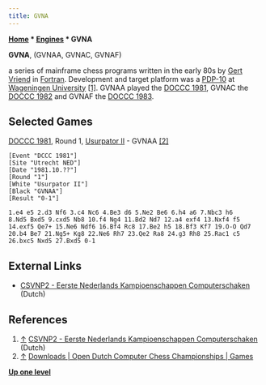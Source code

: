 ```yaml
---
title: GVNA
---
```

**[Home](Home "Home") * [Engines](Engines "Engines") * GVNA**

**GVNA**, (GVNAA, GVNAC, GVNAF)

a series of mainframe chess programs written in the early 80s by [Gert Vriend](index.php?title=Gert_Vriend&action=edit&redlink=1 "Gert Vriend (page does not exist)") in [Fortran](Fortran "Fortran"). Development and target platform was a [PDP-10](PDP-10 "PDP-10") at [Wageningen University](https://en.wikipedia.org/wiki/Wageningen_University_and_Research_Centre) <a id="cite-note-1" href="#cite-ref-1">[1]</a>. GVNAA played the [DOCCC 1981](DOCCC_1981 "DOCCC 1981"), GVNAC the [DOCCC 1982](DOCCC_1982 "DOCCC 1982") and GVNAF the [DOCCC 1983](DOCCC_1983 "DOCCC 1983").

## Selected Games

[DOCCC 1981](DOCCC_1981 "DOCCC 1981"), Round 1, [Usurpator II](Usurpator "Usurpator") - GVNAA <a id="cite-note-2" href="#cite-ref-2">[2]</a>

```
[Event "DCCC 1981"]
[Site "Utrecht NED"]
[Date "1981.10.??"]
[Round "1"]
[White "Usurpator II"]
[Black "GVNAA"]
[Result "0-1"]

1.e4 e5 2.d3 Nf6 3.c4 Nc6 4.Be3 d6 5.Ne2 Be6 6.h4 a6 7.Nbc3 h6 
8.Nd5 Bxd5 9.cxd5 Nb8 10.f4 Ng4 11.Bd2 Nd7 12.a4 exf4 13.Nxf4 f5 
14.exf5 Qe7+ 15.Ne6 Ndf6 16.Bf4 Rc8 17.Be2 h5 18.Bf3 Kf7 19.O-O Qd7 
20.b4 Be7 21.Ng5+ Kg8 22.Ne6 Rh7 23.Qe2 Ra8 24.g3 Rh8 25.Rac1 c5 
26.bxc5 Nxd5 27.Bxd5 0-1

```

## External Links

- [CSVNP2 - Eerste Nederlands Kampioenschappen Computerschaken](http://www.csvnsupplementsite.nl/csvnp2.html) (Dutch)

## References

1. <a id="cite-ref-1" href="#cite-note-1">↑</a> [CSVNP2 - Eerste Nederlands Kampioenschappen Computerschaken](http://www.csvnsupplementsite.nl/csvnp2.html) (Dutch)
1. <a id="cite-ref-2" href="#cite-note-2">↑</a> [Downloads | Open Dutch Computer Chess Championships | Games](http://www.csvn.nl/index.php?option=com_docman&task=cat_view&gid=37&Itemid=26&lang=en&limitstart=30)

**[Up one level](Engines "Engines")**

